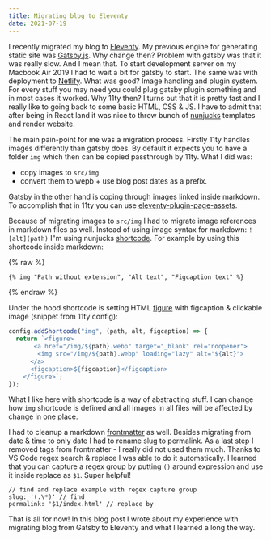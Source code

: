 ```yaml
---
title: Migrating blog to Eleventy
date: 2021-07-19
---
```


I recently migrated my blog to [Eleventy](https://www.11ty.dev/). My previous engine for generating static site was
[Gatsby.js](https://www.gatsbyjs.com/). Why change then? Problem with gatsby was that it was really slow. And I mean that.
To start development server on my Macbook Air 2019 I had to wait a bit for gatsby to start. The same
was with deployment to [Netlify](https://www.netlify.com/). What was good? Image handling and plugin system. For every stuff
you may need you could plug gatsby plugin something and in most cases it worked. Why 11ty then?
I turns out that it is pretty fast and I really like to going back to some basic HTML, CSS & JS. I have
to admit that after being in React land it was nice to throw bunch of [nunjucks](https://mozilla.github.io/nunjucks/)
templates and render website.

The main pain-point for me was a migration process. Firstly 11ty handles images differently than gatsby
does. By default it expects you to have a folder `img` which then can be copied passthrough by 11ty.
What I did was:

- copy images to `src/img`
- convert them to wepb + use blog post dates as a prefix.

Gatsby in the other hand is coping through images linked inside markdown. To accomplish that in 11ty
you can use [eleventy-plugin-page-assets](https://www.npmjs.com/package/eleventy-plugin-page-assets).

Because of migrating images to `src/img` I had to migrate image references in markdown files as well.
Instead of using image syntax for markdown: `![alt](path)` I"m using nunjucks [shortcode](https://www.11ty.dev/docs/shortcodes/).
For example by using this shortcode inside markdown:

{% raw %}

```md
{% img "Path without extension", "Alt text", "Figcaption text" %}
```

{% endraw %}

Under the hood shortcode is setting HTML [figure](https://developer.mozilla.org/en-US/docs/Web/HTML/Element/figure) with figcaption & clickable image (snippet from 11ty config):

```js
config.addShortcode("img", (path, alt, figcaption) => {
  return `<figure>
       <a href="/img/${path}.webp" target="_blank" rel="noopener">
        <img src="/img/${path}.webp" loading="lazy" alt="${alt}">
      </a>
      <figcaption>${figcaption}</figcaption>
    </figure>`;
});
```

What I like here with shortcode is a way of abstracting stuff. I can change how `img` shortcode is
defined and all images in all files will be affected by change in one place.

I had to cleanup a markdown [frontmatter](https://www.11ty.dev/docs/data-frontmatter/) as well. Besides migrating from date & time to only date
I had to rename slug to permalink. As a last step I removed tags from frontmatter - I really did not
used them much. Thanks to VS Code regex search & replace I was able to do it automatically. I learned that you
can capture a regex group by putting `()` around expression and use it inside replace as `$1`.
Super helpful!

```text
// find and replace example with regex capture group
slug: '(.\*)' // find
permalink: '$1/index.html' // replace by
```

That is all for now! In this blog post I wrote about my experience with migrating blog from Gatsby
to Eleventy and what I learned a long the way.
